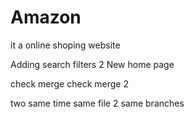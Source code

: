 # Amazon
it a online shoping website

Adding search filters
2
New home page

check merge
check merge 2 

two same time same file 2 same branches
